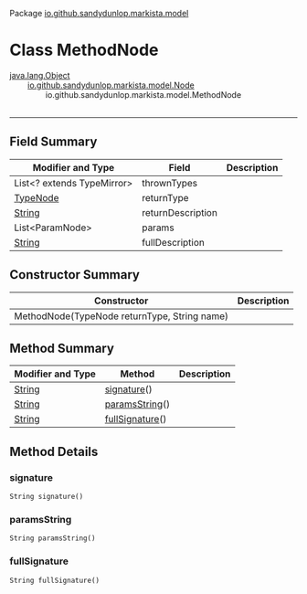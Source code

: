 Package [io.github.sandydunlop.markista.model](index.md)

# Class MethodNode
[java.lang.Object](https://docs.oracle.com/en/java/javase/24/docs/api/java.base/java/lang/Object.html)<br/>
&nbsp;&nbsp;&nbsp;&nbsp;&nbsp;&nbsp;&nbsp;&nbsp;[io.github.sandydunlop.markista.model.Node](Node.md)<br/>
&nbsp;&nbsp;&nbsp;&nbsp;&nbsp;&nbsp;&nbsp;&nbsp;&nbsp;&nbsp;&nbsp;&nbsp;&nbsp;&nbsp;&nbsp;&nbsp;io.github.sandydunlop.markista.model.MethodNode<br/>
<br/>

----


## Field Summary

| Modifier and Type                                                                            | Field             | Description |
|----------------------------------------------------------------------------------------------|-------------------|-------------|
| List&lt;? extends TypeMirror&gt;                                                             | thrownTypes       |             |
| [TypeNode](TypeNode.md)                                                                      | returnType        |             |
| [String](https://docs.oracle.com/en/java/javase/24/docs/api/java.base/java/lang/String.html) | returnDescription |             |
| List&lt;ParamNode&gt;                                                                        | params            |             |
| [String](https://docs.oracle.com/en/java/javase/24/docs/api/java.base/java/lang/String.html) | fullDescription   |             |

## Constructor Summary

| Constructor                                  | Description |
|----------------------------------------------|-------------|
| MethodNode(TypeNode returnType, String name) |             |

## Method Summary

| Modifier and Type                                                                            | Method                            | Description |
|----------------------------------------------------------------------------------------------|-----------------------------------|-------------|
| [String](https://docs.oracle.com/en/java/javase/24/docs/api/java.base/java/lang/String.html) | [signature](#signature)()         |             |
| [String](https://docs.oracle.com/en/java/javase/24/docs/api/java.base/java/lang/String.html) | [paramsString](#paramsstring)()   |             |
| [String](https://docs.oracle.com/en/java/javase/24/docs/api/java.base/java/lang/String.html) | [fullSignature](#fullsignature)() |             |

## Method Details

### signature

`String signature()`



### paramsString

`String paramsString()`



### fullSignature

`String fullSignature()`



